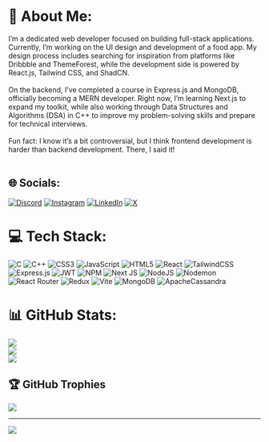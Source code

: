 # 💫 About Me:
I’m a dedicated web developer focused on building full-stack applications. Currently, I’m working on the UI design and development of a food app. My design process includes searching for inspiration from platforms like Dribbble and ThemeForest, while the development side is powered by React.js, Tailwind CSS, and ShadCN.<br><br>On the backend, I’ve completed a course in Express.js and MongoDB, officially becoming a MERN developer. Right now, I’m learning Next.js to expand my toolkit, while also working through Data Structures and Algorithms (DSA) in C++ to improve my problem-solving skills and prepare for technical interviews.<br><br>Fun fact: I know it’s a bit controversial, but I think frontend development is harder than backend development. There, I said it!<br><br>


## 🌐 Socials:
[![Discord](https://img.shields.io/badge/Discord-%237289DA.svg?logo=discord&logoColor=white)](https://discord.gg/qamarjsx) [![Instagram](https://img.shields.io/badge/Instagram-%23E4405F.svg?logo=Instagram&logoColor=white)](https://instagram.com/asad.jsx) [![LinkedIn](https://img.shields.io/badge/LinkedIn-%230077B5.svg?logo=linkedin&logoColor=white)](https://linkedin.com/in/qamarjsx) [![X](https://img.shields.io/badge/X-black.svg?logo=X&logoColor=white)](https://x.com/qamarjsx) 

# 💻 Tech Stack:
![C](https://img.shields.io/badge/c-%2300599C.svg?style=for-the-badge&logo=c&logoColor=white) ![C++](https://img.shields.io/badge/c++-%2300599C.svg?style=for-the-badge&logo=c%2B%2B&logoColor=white) ![CSS3](https://img.shields.io/badge/css3-%231572B6.svg?style=for-the-badge&logo=css3&logoColor=white) ![JavaScript](https://img.shields.io/badge/javascript-%23323330.svg?style=for-the-badge&logo=javascript&logoColor=%23F7DF1E) ![HTML5](https://img.shields.io/badge/html5-%23E34F26.svg?style=for-the-badge&logo=html5&logoColor=white) ![React](https://img.shields.io/badge/react-%2320232a.svg?style=for-the-badge&logo=react&logoColor=%2361DAFB) ![TailwindCSS](https://img.shields.io/badge/tailwindcss-%2338B2AC.svg?style=for-the-badge&logo=tailwind-css&logoColor=white) ![Express.js](https://img.shields.io/badge/express.js-%23404d59.svg?style=for-the-badge&logo=express&logoColor=%2361DAFB) ![JWT](https://img.shields.io/badge/JWT-black?style=for-the-badge&logo=JSON%20web%20tokens) ![NPM](https://img.shields.io/badge/NPM-%23CB3837.svg?style=for-the-badge&logo=npm&logoColor=white) ![Next JS](https://img.shields.io/badge/Next-black?style=for-the-badge&logo=next.js&logoColor=white) ![NodeJS](https://img.shields.io/badge/node.js-6DA55F?style=for-the-badge&logo=node.js&logoColor=white) ![Nodemon](https://img.shields.io/badge/NODEMON-%23323330.svg?style=for-the-badge&logo=nodemon&logoColor=%BBDEAD) ![React Router](https://img.shields.io/badge/React_Router-CA4245?style=for-the-badge&logo=react-router&logoColor=white) ![Redux](https://img.shields.io/badge/redux-%23593d88.svg?style=for-the-badge&logo=redux&logoColor=white) ![Vite](https://img.shields.io/badge/vite-%23646CFF.svg?style=for-the-badge&logo=vite&logoColor=white) ![MongoDB](https://img.shields.io/badge/MongoDB-%234ea94b.svg?style=for-the-badge&logo=mongodb&logoColor=white) ![ApacheCassandra](https://img.shields.io/badge/cassandra-%231287B1.svg?style=for-the-badge&logo=apache-cassandra&logoColor=white)
# 📊 GitHub Stats:
![](https://github-readme-stats.vercel.app/api?username=qamarjsx&theme=monokai&hide_border=true&include_all_commits=false&count_private=false)<br/>
![](https://github-readme-streak-stats.herokuapp.com/?user=qamarjsx&theme=monokai&hide_border=true)<br/>
![](https://github-readme-stats.vercel.app/api/top-langs/?username=qamarjsx&theme=monokai&hide_border=true&include_all_commits=false&count_private=false&layout=compact)

## 🏆 GitHub Trophies
![](https://github-profile-trophy.vercel.app/?username=qamarjsx&theme=monokai&no-frame=true&no-bg=false&margin-w=4)

---
[![](https://visitcount.itsvg.in/api?id=qamarjsx&icon=0&color=12)](https://visitcount.itsvg.in)

<!-- Proudly created with GPRM ( https://gprm.itsvg.in ) -->
